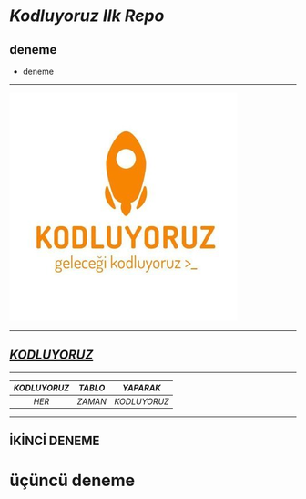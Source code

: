 # ***Kodluyoruz Ilk Repo***

## deneme
* deneme
---
![kodluyoruz](https://raw.githubusercontent.com/Kodluyoruz/taskforce/git/git/markdown-nedir-nasil-kullaniriz-/figures/kodluyoruz_logo.jpg)

---

   ## [***KODLUYORUZ***](https://kodluyoruz.org)
   ---

|*KODLUYORUZ*|*TABLO*|*YAPARAK*|
|:---:|:---:|:---:|
|*HER*|*ZAMAN*|*KODLUYORUZ*|

----

## İKİNCİ DENEME

# üçüncü deneme